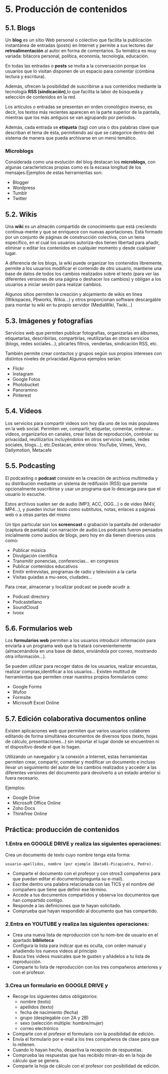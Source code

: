 # 5. Producción de contenidos

## 5.1. Blogs

Un **blog** es un sitio Web personal o colectivo que facilita la publicación instantánea de entradas (posts) en Internet y permite a sus lectores dar **retroalimentación** al autor en forma de comentarios. Su temática es muy variada: bitácora personal, política, economía, tecnología, educación.

En todas las entradas o **posts** se invita a la conversación porque los usuarios que lo visitan disponen de un espacio para comentar (combina lectura y escritura).

Además, ofrecen la posibilidad de suscribirse a sus contenidos mediante la tecnología **RSS (sindicación)**,lo que facilita la labor de búsqueda y selección de contenidos en la red.

Los artículos o entradas se presentan en orden cronológico inverso, es decir, los textos más recientes aparecen en la parte superior de la pantalla, mientras que los más antiguos se van agrupando por períodos.

Además, cada entrada se **etiqueta** (tag) con una o dos palabras clave que describan el tema de ésta, permitiendo así que se categorice dentro del sistema de manera que pueda archivarse en un menú temático.

### Microblogs

Considerada como una evolución del blog destacan los **microblogs**, con algunas características propias como es la escasa longitud de los mensajes.Ejemplos de estas herramientas son:

- Blogger
- Wordpress
- Tumblr
- Twitter

## 5.2. Wikis

Una **wiki** es un almacén compartido de conocimiento que está creciendo continua-mente y que se enriquece con nuevas aportaciones. Está formado por un conjunto de páginas de construcción colectiva, con un tema específico, en el cual los usuarios autoriza-dos tienen libertad para añadir, eliminar o editar los contenidos en cualquier momento y desde cualquier lugar.

A diferencia de los blogs, la wiki puede organizar los contenidos libremente, permite a los usuarios modificar el contenido de otro usuario, mantiene una base de datos de todos los cambios realizados sobre el texto (para ver las diferentes versiones de una página o deshacer los cambios) y obligan a los usuarios a iniciar sesión para realizar cambios.

Algunos sitios permiten la creación y alojamiento de wikis en línea (Wikispaces, Pbworks, Wikia...) y otros proporcionan software descargable para montar tu wiki en tu propio servidor (MediaWiki, Twiki...)

## 5.3. Imágenes y fotografías

Servicios web que permiten publicar fotografías, organizarlas en álbumes, etiquetarlas, describirlas, compartirlas, reutilizarlas en otros servicios (blogs, redes sociales...), plicarles filtros, venderlas, sindicación RSS, etc.

También permite crear contactos y grupos según sus propios intereses con distintos niveles de privacidad.Algunos ejemplos serían:

- Flickr
- Instagram
- Google Fotos
- Photobucket
- Panoramino
- Pinterest

## 5.4. Vídeos

Los servicios para compartir videos son hoy día uno de los más populares en la web social. Permiten ver, compartir, etiquetar, comentar, ordenar... videos, organizarlos en canales, crear listas de reproducción, controlar su privacidad, reutilizarlos incluyéndolos en otros servicios (webs, redes sociales, blogs...), etc.Destacan, entre otros: YouTube, Vimeo, Vevo, Dailymotion, Metacafe

## 5.5. Podcasting

El podcasting o **podcast** consiste en la creación de archivos multimedia y su distribución mediante un sistema de redifusión (RSS) que permite opcionalmente suscribirse y usar un programa que lo descarga para que el usuario lo escuche.

Estos archivos suelen ser de audio (MP3, ACC, OGG...) o de vídeo (M4V, MP4...), y pueden incluir texto como subtítulos, notas, enlaces a páginas web o a otras partes del mismo

Un tipo particular son los **screencast** o grabación la pantalla del ordenador (captura de pantalla) con narración de audio.Los podcasts fueron pensados inicialmente como audios de blogs, pero hoy en día tienen diversos usos como:

- Publicar música
- Divulgación científica
- Transmitir ponencias, conferencias... en congresos
- Publicar contenidos educativos
- Emitir entrevistas, programas de radio y televisión a la carta
- Visitas guiadas a mu-seos, ciudades...

Para crear, almacenar y localizar podcast se puede acudir a:

- Podcast directory
- Podcastellano
- SoundCloud
- Ivoox

## 5.6. Formularios web

Los **formularios web** permiten a los usuarios introducir información para enviarla a un programa web que la tratará convenientemente (almacenándola en una base de datos, enviándola por correo, mostrando otra información...).

Se pueden utilizar para recoger datos de los usuarios, realizar encuestas, realizar compras,identificar a los usuarios... Existen multitud de herramientas que permiten crear nuestros propios formularios como:

- Google Forms
- Wufoo
- Formsite
- Microsoft Excel Online

## 5.7. Edición colaborativa documentos online

Existen aplicaciones web que permiten que varios usuarios colaboren editando de forma simultánea documentos de diversos tipos (texto, hojas de cálculo, presentaciones...) sin importar el lugar donde se encuentren ni el dispositivo desde el que lo hagan.

Utilizando un navegador y la conexión a Internet, estas herramientas permiten crear, compartir, comentar y modificar un documento e incluso llevar un seguimiento del autor de los cambios realizados y acceder a las diferentes versiones del documento para devolverlo a un estado anterior si fuera necesario.

Ejemplos:

- Google Drive
- Microsoft Office Online
- Zoho Docs
- Thinkfree Online

## Práctica: producción de contenidos

### 1.Entra en GOOGLE DRIVE y realiza las siguientes operaciones:

Crea un   documento   de   texto   cuyo   nombre   tenga esta forma:

    usuario-apellidos, nombre (por ejemplo 1Bata01-Picapiedra, Pedro).

- Comparte el documento con el profesor y con otros3 compañeros para que puedan editar el documento(pregunta su e-mail).
- Escribe dentro una palabra relacionada con las TICS y el nombre  del compañero que tiene que   definir ese término.
- Accede a tus documentos compartidos y observa los documentos que han compartido contigo.
- Responde a las definiciones que te hayan solicitado.
- Comprueba que hayan respondido al documento que has compartido.

### 2.Entra en YOUTUBE y realiza las siguientes operaciones:

- Crea una  nueva lista de reproducción con tu nom-bre de usuario en el apartado **biblioteca**
- Configura la lista para indicar que es oculta, con orden manual y añadiendo los nuevos videos al principio
- Busca tres videos musicales que te gusten y añádelos a tu lista de reproducción.
- Comparte tu lista de reproducción con los tres compañeros anteriores y con el profesor.

### 3.Crea un formulario en GOOGLE DRIVE y

- Recoge los siguientes datos obligatorios:
  - nombre (texto)
  - apellidos (texto)
  - fecha de nacimiento (fecha)
  - grupo (desplegable con 2A y 2B)
  - sexo (selección múltiple: hombre/mujer)
  - correo electrónico
- Comparte con el profesor el formulario con la posibilidad de edición.
- Envía el formulario por e-mail a los tres compañeros de clase para que lo rellenen.
- Cuando lo hayan hecho, desactiva la recepción de respuestas.
- Comprueba las respuestas que has recibido miran-do en la hoja de cálculo que se genera.
- Comparte la hoja de cálculo con el profesor con posibilidad de edición.